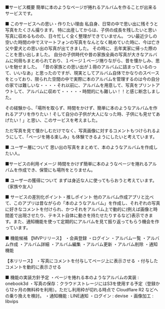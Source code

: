 ■サービス概要
簡単に本のようなページが捲れるアルバムを作ることが出来るサービスです。

■ このサービスへの思い・作りたい理由
私自身、日常の中で思い出に残そうと写真をたくさん撮ります。
特に出産してからは、子供の成長を残したいと思い写真に収めるものの、日々忙しく全く整理ができていません。
つい最近少しの空いた時間の中でスマートフォンの写真をなんとなく眺めていた時に、今は亡き父や愛犬との思い出の写真が出てきました。
その時に、去年実家に帰った際のことを思い出しました。
自分の子供時代や昔の家族全員の写真が大きなアルバムに何冊もまとめられており、１ページ１ページ捲りながら、昔を懐かしみ、思いを馳せました。
「昔の家族との思い出が１冊のアルバムに詰まっているのって、いいなあ」と思ったのですが、現実としてアルバム自体でかなりのスペースをとっており、限られた空間の中で実際に本のアルバムを管理するのは今の自分の家では難しいな・・・・それ以前に、アルバムを用意して、写真をプリントアウトして、アルバムに収めて・・・・・時間的にも難しい！！と感じ断念しました。

その経験から、「場所を取らず、時間をかけず、簡単に本のようなアルバムを作れるアプリを作りたい！そして自分の子供が大人になった時、子供にも見せてあげたい！」と思い、このサービスを考えました。

ただ写真を見て懐かしむだけでなく、写真画像に対するコメントもつけられるようにして、「ページを捲る楽しみ」も体験できるようにしたいと考えています。

■ ユーザー層について
思い出の写真をまとめて、本のようなアルバムを作成したい人。

■サービスの利用イメージ
時間をかけず簡単に本のようなページを捲れるアルバムを作成でき、保管にも場所をとりません。

■ ユーザーの獲得について
まずは身近な人に使ってもらおうと考えています。（家族や友人）

■ サービスの差別化ポイント・推しポイント
他のアルバム作成アプリと比べて、このアプリは昔ながらの「本のようなアルバム」を作成し、それぞれの写真に好きなコメントを付けられ、かつそれをアルバム上で動的に(例えば画像と時間差で出現させたり、テキスト自体に動きを持たせたりするなど)表示できます。また、通知機能を使って定期的にアルバムを見て振り返ってもらう機会を作っています。

■ 機能候補
  【MVPリリース】
  ・会員登録
  ・ログイン
  ・アルバム一覧
  ・アルバム作成
  ・アルバム詳細
  ・アルバム編集
  ・アルバム更新
  ・アルバム削除
  ・通知機能

  【本リリース】
  ・写真にコメントを付与してページ上に表示させる
  ・付与したコメントを動的に表示させる

■ 機能の実装方針予定
・ページを捲れる本のようなアルバムの実装 : onebook3d
・写真の保存：クラウドストレージにはS3を使用する予定（登録から12ヶ月の無料枠を利用）。ただし利用枠が切れる時点で Cloudflare R2 などへの乗り換えを検討。
・通知機能 : LINE通知
・ログイン : devise
・画像加工 : libvips